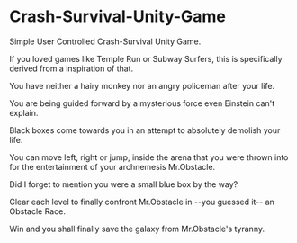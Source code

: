 # Crash-Survival-Unity-Game
Simple User Controlled Crash-Survival Unity Game.

If you loved games like Temple Run or Subway Surfers, this is specifically derived from a inspiration of that.

You have neither a hairy monkey nor an angry policeman after your life.

You are being guided forward by a mysterious force even Einstein can't explain. 

Black boxes come towards you in an attempt to absolutely demolish your life.

You can move left, right or jump, inside the arena that you were thrown into for the entertainment of your archnemesis Mr.Obstacle.

Did I forget to mention you were a small blue box by the way?

Clear each level to finally confront Mr.Obstacle in --you guessed it-- an Obstacle Race.

Win and you shall finally save the galaxy from Mr.Obstacle's tyranny.

